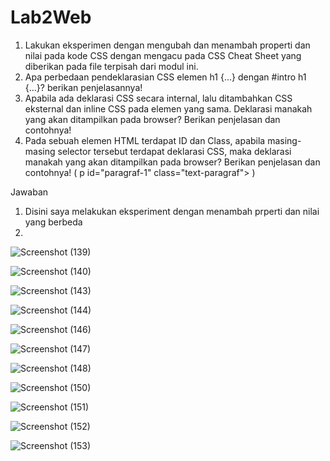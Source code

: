 # Lab2Web
1. Lakukan eksperimen dengan mengubah dan menambah properti dan nilai pada kode CSS 
dengan mengacu pada CSS Cheat Sheet yang diberikan pada file terpisah dari modul ini.
2. Apa perbedaan pendeklarasian CSS elemen h1 {...} dengan #intro h1 {...}? berikan 
penjelasannya!
3. Apabila ada deklarasi CSS secara internal, lalu ditambahkan CSS eksternal dan inline CSS pada 
elemen yang sama. Deklarasi manakah yang akan ditampilkan pada browser? Berikan 
penjelasan dan contohnya!
4. Pada sebuah elemen HTML terdapat ID dan Class, apabila masing-masing selector tersebut 
terdapat deklarasi CSS, maka deklarasi manakah yang akan ditampilkan pada browser? 
Berikan penjelasan dan contohnya! ( p id="paragraf-1" class="text-paragraf"> )

Jawaban

1. Disini saya melakukan eksperiment dengan menambah prperti dan nilai yang berbeda
2. 
![Screenshot (139)](https://user-images.githubusercontent.com/101716699/159722969-ad3210f3-5b60-43aa-a62b-5a130f4de0c8.png)

![Screenshot (140)](https://user-images.githubusercontent.com/101716699/159723121-055d13ad-971b-43a6-a59b-bd7ae4cb8124.png)

![Screenshot (143)](https://user-images.githubusercontent.com/101716699/159723132-27d259b7-4b25-4c9c-a689-c39bc2e0e22c.png)

![Screenshot (144)](https://user-images.githubusercontent.com/101716699/159723138-06d9d93d-c660-40a9-aff4-721ba4c16a61.png)

![Screenshot (146)](https://user-images.githubusercontent.com/101716699/159723145-d598f92f-2c98-42e1-b743-80d64476179a.png)

![Screenshot (147)](https://user-images.githubusercontent.com/101716699/159723154-a8dd2fcc-4ee1-4167-85af-0db6af2e43aa.png)

![Screenshot (148)](https://user-images.githubusercontent.com/101716699/159723160-2d5e8c4f-e2fe-400f-8ba5-357a05895f00.png)

![Screenshot (150)](https://user-images.githubusercontent.com/101716699/159723164-cbd9ad67-1ed7-4d68-b77b-dcb32e667f87.png)

![Screenshot (151)](https://user-images.githubusercontent.com/101716699/159723169-b54954ae-015d-4d3b-9a31-52b5f0eed983.png)

![Screenshot (152)](https://user-images.githubusercontent.com/101716699/159723177-01ce35e5-3f50-4085-8157-ce1dd6bb3588.png)

![Screenshot (153)](https://user-images.githubusercontent.com/101716699/159723180-1f283536-c820-40e7-9ed8-97bc3e16315e.png)
